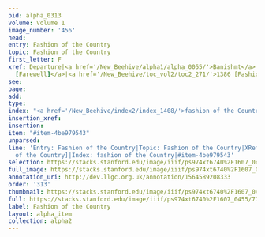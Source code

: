 ```yaml
---
pid: alpha_0313
volume: Volume 1
image_number: '456'
head: 
entry: Fashion of the Country
topic: Fashion of the Country
first_letter: F
xref: Departure|<a href='/New_Beehive/alpha1/alpha_0055/'>Banishmt</a>|<a href='/New_Beehive/toc_vol2/toc2_150/'>675
  [Farewell]</a>|<a href='/New_Beehive/toc_vol2/toc2_271/'>1386 [Fashion of the Country]</a>
see: 
page: 
add: 
type: 
index: "<a href='/New_Beehive/index2/index_1408/'>fashion of the Country</a>"
insertion_xref: 
insertion: 
item: "#item-4be979543"
unparsed: 
line: 'Entry: Fashion of the Country|Topic: Fashion of the Country|XRef: 1386 [Fashion
  of the Country]|Index: fashion of the Country|#item-4be979543'
selection: https://stacks.stanford.edu/image/iiif/ps974xt6740%2F1607_0455/774,3189,2909,587/full/0/default.jpg
full_image: https://stacks.stanford.edu/image/iiif/ps974xt6740%2F1607_0455/full/full/0/default.jpg
annotation_uri: http://dev.llgc.org.uk/annotation/1564589208333
order: '313'
thumbnail: https://stacks.stanford.edu/image/iiif/ps974xt6740%2F1607_0455/774,3189,600,180/250,/0/default.jpg
full: https://stacks.stanford.edu/image/iiif/ps974xt6740%2F1607_0455/774,3189,2909,587/full/0/default.jpg
label: Fashion of the Country
layout: alpha_item
collection: alpha2
---
```

